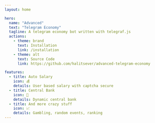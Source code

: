 ```yaml
---
layout: home

hero:
  name: "Advanced"
  text: "Telegram Economy"
  tagline: A telegram economy bot written with telegraf.js
  actions:
    - theme: brand
      text: Installation
      link: /installation
    - theme: alt
      text: Source Code
      link: https://github.com/halitsever/advanced-telegram-economy

features:
  - title: Auto Salary
    icon: 💰
    details: User based salary with captcha secure
  - title: Central Bank
    icon: 🏦
    details: Dynamic central bank
  - title: And more crazy stuff
    icon: 📈
    details: Gambling, random events, ranking
---
```

